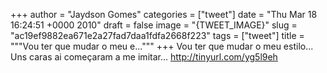 
+++
author = "Jaydson Gomes"
categories = ["tweet"]
date = "Thu Mar 18 16:24:51 +0000 2010"
draft = false
image = "{TWEET_IMAGE}"
slug = "ac19ef9882ea671e2a27fad7daa1fdfa2668f223"
tags = ["tweet"]
title = """Vou ter que mudar o meu e..."""
+++
Vou ter que mudar o meu estilo... Uns caras ai começaram a me imitar... http://tinyurl.com/yg5l9eh
